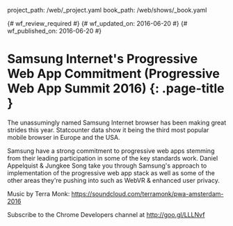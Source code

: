 project_path: /web/_project.yaml
book_path: /web/shows/_book.yaml

{# wf_review_required #}
{# wf_updated_on: 2016-06-20 #}
{# wf_published_on: 2016-06-20 #}

# Samsung Internet's Progressive Web App Commitment (Progressive Web App Summit 2016) {: .page-title }

The unassumingly named Samsung Internet browser has been making great strides this year. Statcounter data show it being the third most popular mobile browser in Europe and the USA. 

Samsung have a strong commitment to progressive web apps stemming from their leading participation in some of the key standards work. Daniel Appelquist & Jungkee Song take you through Samsung's approach to implementation of the progressive web app stack as well as some of the other areas they're pushing into such as WebVR & enhanced user privacy.

Music by Terra Monk: https://soundcloud.com/terramonk/pwa-amsterdam-2016

Subscribe to the Chrome Developers channel at http://goo.gl/LLLNvf
